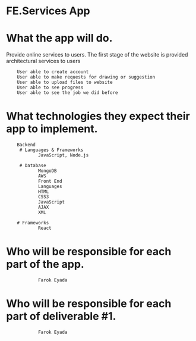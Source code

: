 # FE.Services App
 
# What the app will do.
  Provide online services to users. The first stage of the website is provided architectural services to users

        User able to create account
        User able to make requests for drawing or suggestion 
        User able to upload files to website
        User able to see progress 
        User able to see the job we did before 
 
# What technologies they expect their app to implement.
        Backend
         # Languages & Frameworks
                JavaScript, Node.js 

         # Database
                MongoDB
                AWS
                Front End
                Languages 
                HTML
                CSS3
                JavaScript
                AJAX
                XML
 
        # Frameworks
                React
 
# Who will be responsible for each part of the app.
                Farok Eyada

# Who will be responsible for each part of deliverable #1.
                Farok Eyada






